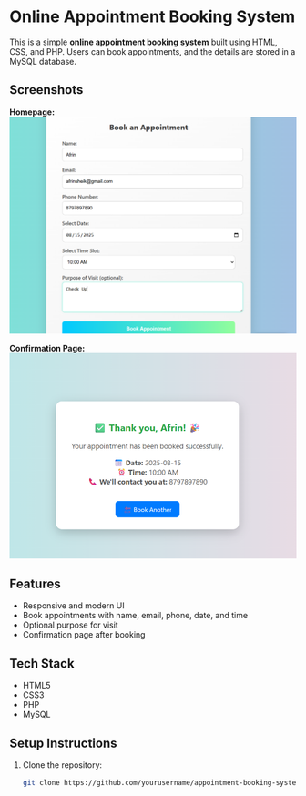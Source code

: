 # Online Appointment Booking System

This is a simple **online appointment booking system** built using HTML, CSS, and PHP. Users can book appointments, and the details are stored in a MySQL database.

## Screenshots

**Homepage:**
![Homepage](images/homepage.png)

**Confirmation Page:**
![Confirmation Page](images/confirmation.png)

## Features
- Responsive and modern UI
- Book appointments with name, email, phone, date, and time
- Optional purpose for visit
- Confirmation page after booking

## Tech Stack
- HTML5
- CSS3
- PHP
- MySQL

## Setup Instructions
1. Clone the repository:
   ```bash
   git clone https://github.com/yourusername/appointment-booking-system.git
